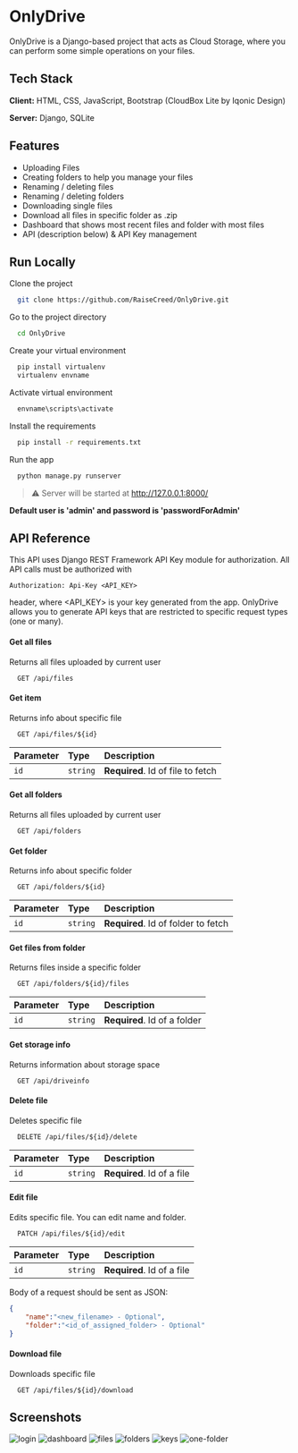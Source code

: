 
# OnlyDrive

OnlyDrive is a Django-based project that acts as Cloud Storage, where you can perform some simple operations on your files.


## Tech Stack

**Client:** HTML, CSS, JavaScript, Bootstrap (CloudBox Lite by Iqonic Design)

**Server:** Django, SQLite


## Features

- Uploading Files
- Creating folders to help you manage your files
- Renaming / deleting files
- Renaming / deleting folders
- Downloading single files
- Download all files in specific folder as .zip
- Dashboard that shows most recent files and folder with most files
- API (description below) & API Key management

## Run Locally

Clone the project

```bash
  git clone https://github.com/RaiseCreed/OnlyDrive.git
```

Go to the project directory

```bash
  cd OnlyDrive
```

Create your virtual environment 

```bash
  pip install virtualenv
  virtualenv envname
```

Activate virtual environment 

```bash
  envname\scripts\activate
```

Install the requirements

```bash
  pip install -r requirements.txt
```

Run the app

```bash
  python manage.py runserver
```

> ⚠ Server will be started at http://127.0.0.1:8000/


**Default user is 'admin' and password is 'passwordForAdmin'**


## API Reference

This API uses Django REST Framework API Key module for authorization. All API calls must be authorized with 
```http
Authorization: Api-Key <API_KEY>
```
header, where <API_KEY> is your key generated from the app. OnlyDrive allows you to generate API keys that are restricted to specific request types (one or many).

#### Get all files

Returns all files uploaded by current user

```http
  GET /api/files
```

#### Get item

Returns info about specific file

```http
  GET /api/files/${id}
```

| Parameter | Type     | Description                       |
| :-------- | :------- | :-------------------------------- |
| `id`      | `string` | **Required**. Id of file to fetch |

#### Get all folders

Returns all files uploaded by current user

```http
  GET /api/folders
```

#### Get folder

Returns info about specific folder

```http
  GET /api/folders/${id}
```

| Parameter | Type     | Description                       |
| :-------- | :------- | :-------------------------------- |
| `id`      | `string` | **Required**. Id of folder to fetch |

#### Get files from folder

Returns files inside a specific folder

```http
  GET /api/folders/${id}/files
```

| Parameter | Type     | Description                       |
| :-------- | :------- | :-------------------------------- |
| `id`      | `string` | **Required**. Id of a folder |

#### Get storage info

Returns information about storage space

```http
  GET /api/driveinfo
```

#### Delete file

Deletes specific file

```http
  DELETE /api/files/${id}/delete
```

| Parameter | Type     | Description                       |
| :-------- | :------- | :-------------------------------- |
| `id`      | `string` | **Required**. Id of a file |

#### Edit file

Edits specific file. You can edit name and folder. 

```http
  PATCH /api/files/${id}/edit
```

| Parameter | Type     | Description                       |
| :-------- | :------- | :-------------------------------- |
| `id`      | `string` | **Required**. Id of a file |


Body of a request should be sent as JSON:
```json
{
    "name":"<new_filename> - Optional",
    "folder":"<id_of_assigned_folder> - Optional"
}
```

#### Download file

Downloads specific file

```http
  GET /api/files/${id}/download
```
## Screenshots

![login](https://github.com/RaiseCreed/OnlyDrive/assets/104384996/c8e0379e-e852-49c7-b31a-c6e35df6a3b1)
![dashboard](https://github.com/RaiseCreed/OnlyDrive/assets/104384996/22be9169-01c4-48e2-af9d-d090cadd4691)
![files](https://github.com/RaiseCreed/OnlyDrive/assets/104384996/3db4b66f-fcdb-481f-a791-63cccd2920eb)
![folders](https://github.com/RaiseCreed/OnlyDrive/assets/104384996/b3793dad-4005-4334-825e-63af0ee1f29c)
![keys](https://github.com/RaiseCreed/OnlyDrive/assets/104384996/22942d15-a4d5-4fc7-a8bb-1aa3886aae03)
![one-folder](https://github.com/RaiseCreed/OnlyDrive/assets/104384996/8f4176ba-f939-4cba-9a36-3342009565bb)

